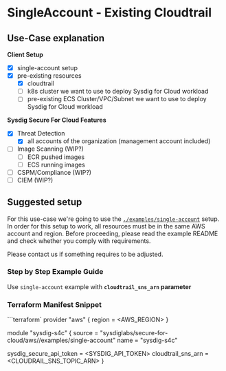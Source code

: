 # SingleAccount - Existing Cloudtrail

## Use-Case explanation

**Client Setup**

- [X] single-account setup
- [X] pre-existing resources
  - [X] cloudtrail
  - [ ] k8s cluster we want to use to deploy Sysdig for Cloud workload
  - [ ] pre-existing ECS Cluster/VPC/Subnet we want to use to deploy Sysdig for Cloud workload

**Sysdig Secure For Cloud Features**

- [X] Threat Detection
  - [X] all accounts of the organization (management account included)
- [ ] Image Scanning (WIP?)
  - [ ] ECR pushed images
  - [ ] ECS running images
- [ ] CSPM/Compliance (WIP?)
- [ ] CIEM (WIP?)

## Suggested setup

For this use-case we're going to use the [`./examples/single-account`](../../examples/single-account/README.md) setup.
In order for this setup to work, all resources must be in the same AWS account and region.
Before proceeding, please read the example README and check whether you comply with requirements.

Please contact us if something requires to be adjusted.

### Step by Step Example Guide

Use `single-account` example with **`cloudtrail_sns_arn` parameter**

<!--
manual testing pre-requirements

0.1 Cloudtrail must exist. To be deployed on a separated terraform state

```
provider "aws" {
region = var.region
}

module "utils_cloudtrail" {
  source = "sysdiglabs/secure-for-cloud/aws//modules/infrastructure/cloudtrail"
  name   = "cloudtrail-test"
}
```

If cloudtrail is in another account
 {
      "Sid": "AllowCrossAccountSNSSubscription,
      "Effect": "Allow",
      "Principal": {
        "AWS": "arn:aws:iam::account-member:user/<SPECIFC_USER>"
        # or
        #"AWS": "arn:aws:iam::account-member:root"
      },
      "Action": "sns:Subscribe",
      "Resource": "<CLOUDTRAIL_SNS_ARN>"
    }

-->


### Terraform Manifest Snippet

```terraform`
provider "aws" {
  region = <AWS_REGION>
}

module "sysdig-s4c" {
  source = "sysdiglabs/secure-for-cloud/aws//examples/single-account"
  name   = "sysdig-s4c"

  sysdig_secure_api_token = <SYSDIG_API_TOKEN>
  cloudtrail_sns_arn      = <CLOUDRAIL_SNS_TOPIC_ARN>
}
```
